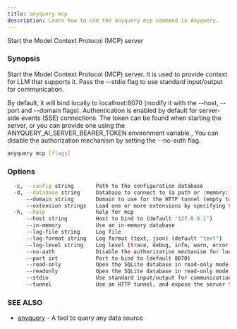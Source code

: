 ```yaml
---
title: anyquery mcp
description: Learn how to use the anyquery mcp command in Anyquery.
---
```


Start the Model Context Protocol (MCP) server

### Synopsis

Start the Model Context Protocol (MCP) server. It is used to provide context for LLM that supports it. 
Pass the --stdio flag to use standard input/output for communication. 

By default, it will bind locally to localhost:8070 (modify it with the --host, --port and --domain flags). Authentication is enabled by default for server-side events (SSE) connections. The token can be found when starting the server, or you can provide one using the ANYQUERY_AI_SERVER_BEARER_TOKEN environment variable.,
You can disable the authorization mechanism by setting the --no-auth flag.

```bash
anyquery mcp [flags]
```

### Options

```bash
  -c, --config string       Path to the configuration database
  -d, --database string     Database to connect to (a path or :memory:)
      --domain string       Domain to use for the HTTP tunnel (empty to use the host)
      --extension strings   Load one or more extensions by specifying their path. Separate multiple extensions with a comma.
  -h, --help                help for mcp
      --host string         Host to bind to (default "127.0.0.1")
      --in-memory           Use an in-memory database
      --log-file string     Log file
      --log-format string   Log format (text, json) (default "text")
      --log-level string    Log level (trace, debug, info, warn, error, off) (default "info")
      --no-auth             Disable the authorization mechanism for locally bound HTTP servers
      --port int            Port to bind to (default 8070)
      --read-only           Open the SQLite database in read-only mode
      --readonly            Open the SQLite database in read-only mode
      --stdio               Use standard input/output for communication
      --tunnel              Use an HTTP tunnel, and expose the server to the internet (when used, --host, --domain and --port are ignored)
```

### SEE ALSO

* [anyquery](../anyquery)	 - A tool to query any data source
